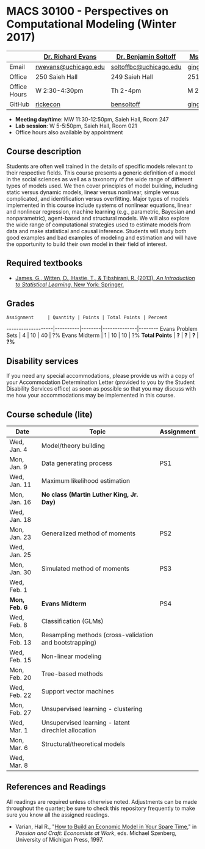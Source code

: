 # MACS 30100 - Perspectives on Computational Modeling (Winter 2017)

|  | [Dr. Richard Evans](https://sites.google.com/site/rickecon/) | [Dr. Benjamin Soltoff](http://www.bensoltoff.com/) | [Ms. Ging Cee Ng](https://sites.google.com/a/uchicago.edu/gingceeng/) (TA) |
|--------------|--------------------------------------------------------------|----------------------------------------------------|----------------------------------------------------------------------------|
| Email | rwevans@uchicago.edu | soltoffbc@uchicago.edu | gingcee@uchicago.edu |
| Office | 250 Saieh Hall | 249 Saieh Hall | 251 Saieh Hall |
| Office Hours | W 2:30-4:30pm | Th 2-4pm | M 2-3pm |
| GitHub | [rickecon](https://github.com/rickecon) | [bensoltoff](https://github.com/bensoltoff) | [gingcee](https://github.com/gingcee) |

* **Meeting day/time**: MW 11:30-12:50pm, Saieh Hall, Room 247
* **Lab session**: W 5-5:50pm, Saieh Hall, Room 021
* Office hours also available by appointment

## Course description

Students are often well trained in the details of specific models relevant to their respective fields. This course presents a generic definition of a model in the social sciences as well as a taxonomy of the wide range of different types of models used. We then cover principles of model building, including static versus dynamic models, linear versus nonlinear, simple versus complicated, and identification versus overfitting. Major types of models implemented in this course include systems of nonlinear equations, linear and nonlinear regression, machine learning (e.g., parametric, Bayesian and nonparametric), agent-based and structural models. We will also explore the wide range of computational strategies used to estimate models from data and make statistical and causal inference. Students will study both good examples and bad examples of modeling and estimation and will have the opportunity to build their own model in their field of interest.

## Required textbooks

* [James, G., Witten, D., Hastie, T., & Tibshirani, R. (2013). *An Introduction to Statistical Learning*. New York: Springer.](http://link.springer.com.proxy.uchicago.edu/book/10.1007%2F978-1-4614-7138-7)

## Grades ##

    Assignment     | Quantity | Points | Total Points | Percent
-------------------|----------|--------|--------------|--------
Evans Problem Sets |     4    |   10   |     40       |    ?%
Evans Midterm      |     1    |   10   |     10       |    ?%
**Total Points**   |   **?**  |  **?** |    **?**     |  **?%**

## Disability services

If you need any special accommodations, please provide us with a copy of your Accommodation Determination Letter (provided to you by the Student Disability Services office) as soon as possible so that you may discuss with me how your accommodations may be implemented in this course.

## Course schedule (lite)

| Date | Topic | Assignment |
|--------------|---------------------------------------------------------|------------|
| Wed, Jan. 4  | Model/theory building         |     |
| Mon, Jan. 9  | Data generating process       | PS1 |
| Wed, Jan. 11 | Maximum likelihood estimation |     |
| Mon, Jan. 16 | **No class (Martin Luther King, Jr. Day)** |  |
| Wed, Jan. 18 |                               |     |
| Mon, Jan. 23 | Generalized method of moments | PS2 |
| Wed, Jan. 25 |                               |     |
| Mon, Jan. 30 | Simulated method of moments   | PS3 |
| Wed, Feb. 1  |                               |     |
| **Mon, Feb. 6** | **Evans Midterm** | PS4 |
| Wed, Feb. 8 | Classification (GLMs) |  |
| Mon, Feb. 13 | Resampling methods (cross-validation and bootstrapping) |  |
| Wed, Feb. 15 | Non-linear modeling |  |
| Mon, Feb. 20 | Tree-based methods |  |
| Wed, Feb. 22 | Support vector machines |  |
| Mon, Feb. 27 | Unsupervised learning - clustering |  |
| Wed, Mar. 1 | Unsupervised learning - latent direchlet allocation |  |
| Mon, Mar. 6 | Structural/theoretical models |  |
| Wed, Mar. 8 |  |  |

## References and Readings ##

All readings are required unless otherwise noted. Adjustments can be made throughout the quarter; be sure to check this repository frequently to make sure you know all the assigned readings.

* Varian, Hal R., "[How to Build an Economic Model in Your Spare Time](http://people.ischool.berkeley.edu/~hal/Papers/how.pdf)," in *Passion and Craft: Economists at Work*, eds. Michael Szenberg, University of Michigan Press, 1997.



